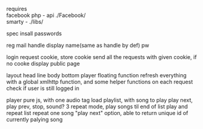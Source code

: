 requires  
facebook php - api ./Facebook/  
smarty - ./libs/

spec
insall
	passwords
	
reg
	mail
	handle
	display name(same as handle by def)
	pw
	
login
	request cookie, store cookie
	send all the requests with given cookie, if no cooke display public page
	
layout
	head line
	body
	bottom player floating
function 
	refresh everything with a global xmlhttp function, and some helper functions
	on each request check if user is still logged in	
	
player
	pure js, with one audio tag	
	load playlist, with song to play
	play next, play prev, stop, sound?
	3 repeat mode, 
		play songs til end of list
		play and repeat list
		repeat one song
	"play next" option, 
	able to return unique id of currently palying song
